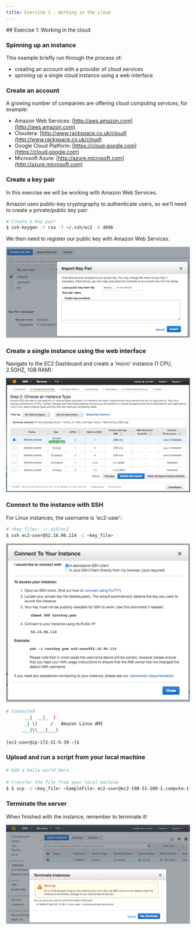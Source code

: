 ```yaml
---
title: Exercise 1 - Working in the cloud
---
```


## Exercise 1: Working in the cloud

### Spinning up an instance

This example briefly run through the process of:

- creating an account with a provider of cloud services
- spinning up a single cloud instance using a web interface

### Create an account

A growing number of companies are offering cloud computing services, for example: 

- Amazon Web Services: [http://aws.amazon.com](http://aws.amazon.com)
- Cloudera: [http://www.rackspace.co.uk/cloud](http://www.rackspace.co.uk/cloud)
- Google Cloud Platform: [https://cloud.google.com](https://cloud.google.com)
- Microsoft Azure: [http://azure.microsoft.com](http://azure.microsoft.com)

### Create a key pair

In this exercise we will be working with Amazon Web Services. 

Amazon uses public–key cryptography to authenticate users, so we'll need to create a private/public key pair:

``` bash
# Create a key pair
$ ssh-keygen -t rsa -f ~/.ssh/ec2 -b 4096
```

We then need to register our public key with Amazon Web Services.

![](session10/figures/key_pair.png)

### Create a single instance using the web interface

Navigate to the EC2 Dashboard and create a 'micro' instance (1 CPU, 2.5GHZ, 1GB RAM):

![](session10/figures/create_ec2_instance.png)

### Connect to the instance with SSH

For Linux instances, the username is 'ec2-user':

``` bash
# <key_file>: ~/.ssh/ec2
$ ssh ec2-user@52.16.96.114 -i <key_file> 
```

![](session10/figures/connect_to_instance.png)

``` bash
# Connected 
       __|  __|_  )
       _| \(     /   Amazon Linux AMI
      ___|\\___|___|

[ec2-user@ip-172-31-5-39 ~]$ 
```

### Upload and run a script from your local machine

``` bash
# Add a hello world here

# transfer the file from your local machine
$ $ scp -i <key_file> <SampleFile> ec2-user@ec2-198-51-100-1.compute-1.amazonaws.com:~
```

### Terminate the server

When finished with the instance, remember to terminate it!

![](session10/figures/terminate_instance.png)
